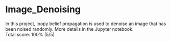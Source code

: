 # Image_Denoising
In this project, loopy belief propagation is used to denoise an image that has been noised randomly. More details in the Jupyter notebook.\
Total score: 100% (5/5)
